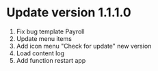 # Update version 1.1.1.0
1. Fix bug template Payroll
2. Update menu items
3. Add icon menu "Check for update" new version
4. Load content log
6. Add function restart app
